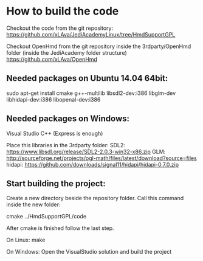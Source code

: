 How to build the code
=====================

Checkout the code from the git repository:
https://github.com/xLAva/JediAcademyLinux/tree/HmdSupportGPL

Checkout OpenHmd from the git repository inside the 3rdparty/OpenHmd folder (inside the JediAcademy folder structure)
https://github.com/xLAva/OpenHmd


Needed packages on Ubuntu 14.04 64bit:
--------------------------------------

sudo apt-get install cmake g++-multilib libsdl2-dev:i386 libglm-dev libhidapi-dev:i386 libopenal-dev:i386


Needed packages on Windows:
---------------------------

Visual Studio C++ (Express is enough)

Place this libraries in the 3rdparty folder:
SDL2: https://www.libsdl.org/release/SDL2-2.0.3-win32-x86.zip
GLM: http://sourceforge.net/projects/ogl-math/files/latest/download?source=files
hidapi: https://github.com/downloads/signal11/hidapi/hidapi-0.7.0.zip


Start building the project:
---------------------------

Create a new directory beside the repository folder.
Call this command inside the new folder:

cmake ../HmdSupportGPL/code

After cmake is finished follow the last step.

On Linux:
make

On Windows: 
Open the VisualStudio solution and build the project

